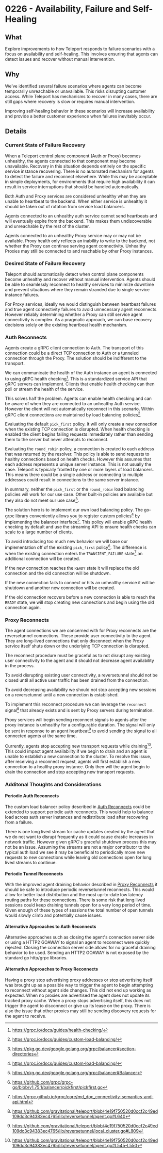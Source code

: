 # 0226 - Availability, Failure and Self-Healing

## What
Explore improvements to how Teleport responds to failure scenarios with a focus
on availability and self-healing. This involves ensuring that agents can detect
issues and recover without manual intervention.

## Why

We’ve identified several failure scenarios where agents can become temporarily
unreachable or unavailable. This risks disrupting customer access. While Teleport
has mechanisms to recover in many cases, there are still gaps where recovery is
slow or requires manual intervention.

Improving self-healing behavior in these scenarios will increase availability and
provide a better customer experience when failures inevitably occur.

## Details

### Current State of Failure Recovery

When a Teleport control plane component (Auth or Proxy) becomes unhealthy, the
agents connected to that component may become unavailable. Recovery in this
situation depends entirely on the specific service instance recovering. There is
no automated mechanism for agents to detect the failure and reconnect elsewhere.
While this may be acceptable in simple deployments, for environments that require
high availability it can result in service interruptions that should be handled
automatically.

Both Auth and Proxy services are considered unhealthy when they are unable to
heartbeat to the backend. When either service is unhealthy it should be taken
out of rotation from service load balancers.

Agents connected to an unhealthy auth service cannot send heartbeats and will
eventually expire from the backend. This makes them undiscoverable and unreachable
by the rest of the cluster.

Agents connected to an unhealthy Proxy service may or may not be available. Proxy
health only reflects an inability to write to the backend, not whether the Proxy
can continue serving agent connectivity. Unhealthy Proxies may still be connected
to and reachable by other Proxy instances.

### Desired State of Failure Recovery

Teleport should automatically detect when control plane components become unhealthy
and recover without manual intervention. Agents should be able to seamlessly
reconnect to healthy services to minimize downtime and prevent situations where
they remain stranded due to single service instance failures.

For Proxy services, ideally we would distinguish between heartbeat failures and
true agent connectivity failures to avoid unnecessary agent reconnects. However
reliably determining whether a Proxy can still service agent connectivity is complex.
As a pragmatic approach, we can base recovery decisions solely on the existing
heartbeat health mechanism.

### Auth Reconnects

Agents create a gRPC client connection to Auth. The transport of this connection
could be a direct TCP connection to Auth or a tunneled connection through the
Proxy. The solution should be indifferent to the transport.

We can communicate the health of the Auth instance an agent is connected to using
gRPC health checking[^1]. This is a standardized service API that gRPC servers can implement. Clients that enable health checking can then poll or stream the health
of the service.

This solves half the problem. Agents can enable health checking and can be aware
of when they are connected to an unhealthy Auth service. However the client will
not automatically reconnect in this scenario. Within gRPC client connections are
maintained by load balancing policies[^2].

Evaluating the default `pick_first` policy. It will only create a new connection
when the existing TCP connection is disrupted. When health checking is enabled
the client begins failing requests immediately rather than sending them to the
server but never attempts to reconnect.

Evaluating the `round_robin` policy, a connection is created to each address that
was returned by the resolver. This policy is able to send requests to healthy
connections based on health checks. However this assumes that each address represents
a unique server instance. This is not usually the case. Teleport is typically fronted by one or more layers of load balancers. This means there could be
a single address or connecting to multiple addresses could result in connections
to the same server instance.

In summary, neither the `pick_first` or the `round_robin` load balancing policies
will work for our use case. Other built-in policies are available but they also
do not meet our use case[^3].

The solution here is to implement our own load balancing policy. The go-grpc library
conveniently allows you to register custom policies[^2] by implementing the
balancer interface[^4]. This policy will enable gRPC health checking by default
and use the streaming API to ensure health checks can scale to a large number of
clients.

To avoid introducing too much new behavior we will base our implementation off of
the existing `pick_first` policy[^5]. The difference is when the existing connection enters the `TRANSIENT_FAILURE` state[^6] an additional connection will be created.

If the new connection reaches the `READY` state it will replace the old connection
and the old connection will be shutdown.

If the new connection fails to connect or hits an unhealthy service it will be
shutdown and another new connection will be created.

If the old connection recovers before a new connection is able to reach the `READY`
state, we will stop creating new connections and begin using the old connection again.

### Proxy Reconnects

The agent connections we are concerned with for Proxy reconnects are the
reversetunnel connections. These provide user connectivity to the agent. 
They are long-lived connections that only disconnect when the Proxy 
service itself shuts down or the underlying TCP connection is disrupted.

The reconnect procedure must be graceful as to not disrupt any existing user
connectivity to the agent and it should not decrease agent availability in the process.

To avoid disrupting existing user connectivity, a reversetunnel should
not be closed until all active user traffic has been drained from the
connection.

To avoid decreasing availability we should not stop accepting new sessions on a reversetunnel until a new connection is established. 

To implement this reconnect procedure we can leverage the `reconnect` signal[^7] that
already exists and is sent by Proxy servers during termination.

Proxy services will begin sending reconnect signals to agents after the proxy
instance is unhealthy for a configurable duration. The signal will only be sent
in response to an agent heartbeat[^8] to avoid sending the signal to all connected
agents at the same time.

Currently, agents stop accepting new transport requests while draining[^9]. This
could impact agent availability if we begin to drain and an agent is unable to
establish a new connection to the cluster. To resolve this issue, after receiving a
reconnect request, agents will first establish a new connection to a healthy proxy 
instance. Only then will the agent begin to drain the connection and stop accepting
new transport requests.

### Additonal Thoughts and Considerations

#### Periodic Auth Reconnects
The custom load balancer policy described in [Auth Reconnects](#auth-reconnects)
could be extended to support periodic auth reconnects. This would help to balance
load across auth server instances and redistribute load after recovering from 
a failure.

There is one long lived stream for cache updates created by the agent
that we do not want to disrupt frequently as it could cause drastic increases
in network traffic. However given gRPC's graceful shutdown process this may not
be an issue. Assuming the streams are not a major contributor to the typical auth
load we see it may be beneficial to periodically move new requests to new connections
while leaving old connections open for long lived streams to continue.

#### Periodic Tunnel Reconnects
With the improved agent draining behavior described in [Proxy Reconnects](#proxy-reconnects)
it should be safe to introduce periodic reversetunnel reconnects. This would
allow for better load distribution and the most up-to-date low latency routing paths
for these connections. There is some risk that long lived sessions could keep draining
tunnels open for a very long period of time. Given enough of these types of sessions
the total number of open tunnels would slowly climb and potentially cause issues.

#### Alternative Approaches to Auth Reconnects
Alternative approaches such as closing the agent's connection server side or
using a HTTP2 GOAWAY to signal an agent to reconnect were quickly rejected.
Closing the connection server side allows for no graceful draining behavior to
be used. Sending an HTTP2 GOAWAY is not exposed by the standard go http/grpc
libraries.

#### Alternative Approaches to Proxy Reconnects
Having a proxy stop advertising proxy addresses or stop advertising itself was brought up as a possible way to trigger the agent to begin attempting to reconnect without agent side changes. This did not end up working as expected. When no proxies
are advertised the agent does not update its tracked proxy cache. When a proxy stops
advertising itself, this does not trigger the agent to disconnect or give up its
lease on the proxy. There is also the issue that other proxies may still be sending
discovery requests for the agent to receive.

[^1]: https://grpc.io/docs/guides/health-checking/
[^2]: https://grpc.io/docs/guides/custom-load-balancing/
[^3]: https://pkg.go.dev/google.golang.org/grpc/balancer#section-directories
[^4]: https://pkg.go.dev/google.golang.org/grpc/balancer#Balancer
[^5]: https://github.com/grpc/grpc-go/blob/v1.75.1/balancer/pickfirst/pickfirst.go
[^6]: https://grpc.github.io/grpc/core/md_doc_connectivity-semantics-and-api.html
[^7]: https://github.com/gravitational/teleport/blob/4e19f750520d0ccf2c49ed109dc3c94383ec4765/lib/reversetunnel/agent.go#L640
[^8]: https://github.com/gravitational/teleport/blob/4e19f750520d0ccf2c49ed109dc3c94383ec4765/lib/reversetunnel/local_cluster.go#L809
[^9]: https://github.com/gravitational/teleport/blob/4e19f750520d0ccf2c49ed109dc3c94383ec4765/lib/reversetunnel/agent.go#L545-L550